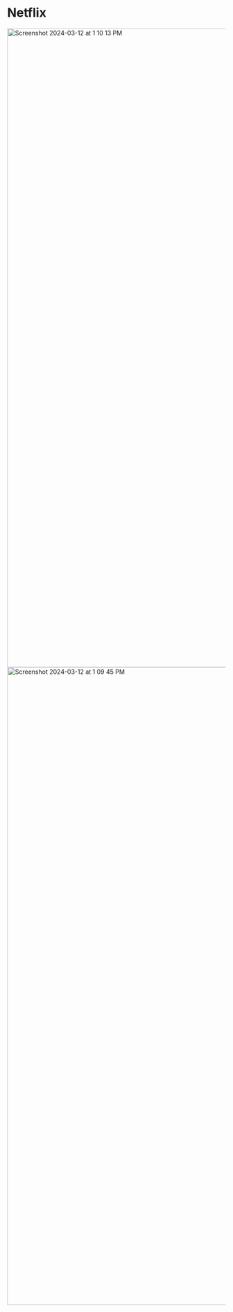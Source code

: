 # Netflix
<img width="1470" alt="Screenshot 2024-03-12 at 1 10 13 PM" src="https://github.com/KaustubhS99/Netflix/assets/97179815/0a883a52-744c-4cba-87e9-a041cd2af91a">
<img width="1468" alt="Screenshot 2024-03-12 at 1 09 45 PM" src="https://github.com/KaustubhS99/Netflix/assets/97179815/40e91b72-3d1c-4a5f-9906-56813b60441f">

